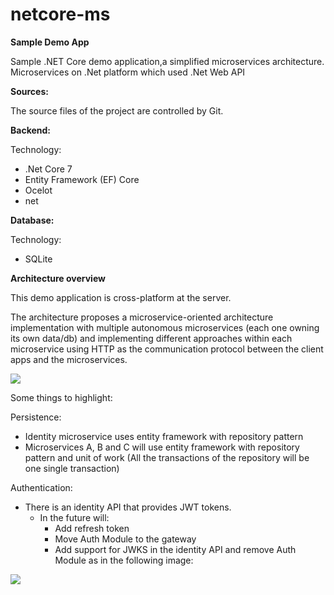 # netcore-ms

**Sample Demo App**

Sample .NET Core demo application,a simplified microservices architecture.
Microservices on .Net platform which used .Net Web API

**Sources:**

The source files of the project are controlled by Git.

**Backend:**

Technology:

- .Net Core 7
- Entity Framework (EF) Core
- Ocelot
- net

**Database:**

Technology:

- SQLite

**Architecture overview**

This demo application is cross-platform at the server.

The architecture proposes a microservice-oriented architecture implementation with multiple autonomous microservices (each one owning its own data/db) and implementing different approaches within each microservice using HTTP as the communication protocol between the client apps and the microservices.

![](RackMultipart20221219-1-3kn0kx_html_17168a75d26c126f.jpg)

Some things to highlight:

Persistence:

- Identity microservice uses entity framework with repository pattern
- Microservices A, B and C will use entity framework with repository pattern and unit of work (All the transactions of the repository will be one single transaction)

Authentication:

- There is an identity API that provides JWT tokens.
  - In the future will:
    - Add refresh token
    - Move Auth Module to the gateway
    - Add support for JWKS in the identity API and remove Auth Module as in the following image:

![](RackMultipart20221219-1-3kn0kx_html_3e7e62de53c1ca7d.png)
